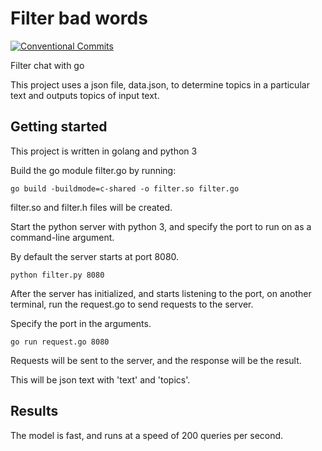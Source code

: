 # Filter bad words

[![Conventional Commits](https://img.shields.io/badge/Conventional%20Commits-1.0.0-yellow.svg)](https://conventionalcommits.org)

Filter chat with go

This project uses a json file, data.json, to determine topics in a particular text and outputs topics of input text.


## Getting started

This project is written in golang and python 3

Build the go module filter.go by running:
```
go build -buildmode=c-shared -o filter.so filter.go
```
filter.so and filter.h files will be created.

Start the python server with python 3, and specify the port to run on as a command-line argument.

By default the server starts at port 8080.
```
python filter.py 8080
```
After the server has initialized, and starts listening to the port, on another terminal, run the request.go to send requests to the server.

Specify the port in the arguments.

```
go run request.go 8080
```
Requests will be sent to the server, and the response will be the result.

This will be json text with 'text' and 'topics'.




## Results

The model is fast, and runs at a speed of 200 queries per second.
